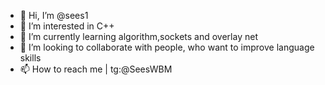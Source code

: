 - 👋 Hi, I’m @sees1
- 👀 I’m interested in C++
- 🌱 I’m currently learning algorithm,sockets and overlay net
- 💞️ I’m looking to collaborate with people, who want to improve language skills
- 📫 How to reach me | tg:@SeesWBM

<!---
sees1/sees1 is a ✨ special ✨ repository because its `README.md` (this file) appears on your GitHub profile.
You can click the Preview link to take a look at your changes.
--->
